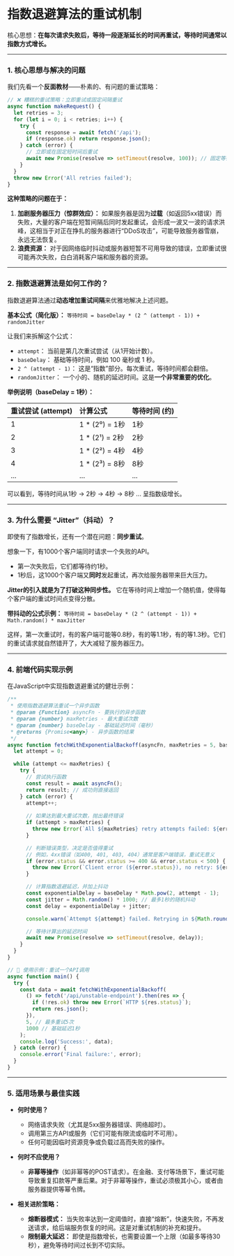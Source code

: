 # 指数退避算法的重试机制
核心思想：**在每次请求失败后，等待一段逐渐延长的时间再重试，等待时间通常以指数方式增长。**

---

### 1. 核心思想与解决的问题

我们先看一个**反面教材**——朴素的、有问题的重试策略：

```javascript
// ❌ 糟糕的重试策略：立即重试或固定间隔重试
async function makeRequest() {
  let retries = 3;
  for (let i = 0; i < retries; i++) {
    try {
      const response = await fetch('/api');
      if (response.ok) return response.json();
    } catch (error) {
      // 立即或在固定短时间后重试
      await new Promise(resolve => setTimeout(resolve, 100)); // 固定等待100ms
    }
  }
  throw new Error('All retries failed');
}
```

**这种策略的问题在于：**

1.  **加剧服务器压力（惊群效应）：** 如果服务器是因为**过载**（如返回5xx错误）而失败，大量的客户端在短暂间隔后同时发起重试，会形成一波又一波的请求洪峰，这相当于对正在挣扎的服务器进行“DDoS攻击”，可能导致服务器雪崩，永远无法恢复。
2.  **浪费资源：** 对于因网络临时抖动或服务器短暂不可用导致的错误，立即重试很可能再次失败，白白消耗客户端和服务器的资源。

---

### 2. 指数退避算法是如何工作的？

指数退避算法通过**动态增加重试间隔**来优雅地解决上述问题。

**基本公式（简化版）：**
`等待时间 = baseDelay * (2 ^ (attempt - 1)) + randomJitter`

让我们来拆解这个公式：

*   `attempt`： 当前是第几次重试尝试（从1开始计数）。
*   `baseDelay`： 基础等待时间，例如 100 毫秒或 1 秒。
*   `2 ^ (attempt - 1)`： 这是“指数”部分。每次重试，等待时间都会翻倍。
*   `randomJitter`： 一个小的、随机的延迟时间。这是**一个非常重要的优化**。

**举例说明（baseDelay = 1秒）：**

| 重试尝试 (attempt) | 计算公式                 | 等待时间 (约) |
| :----------------- | :----------------------- | :------------ |
| 1                  | 1 * (2⁰) = 1秒           | 1秒           |
| 2                  | 1 * (2¹) = 2秒           | 2秒           |
| 3                  | 1 * (2²) = 4秒           | 4秒           |
| 4                  | 1 * (2³) = 8秒           | 8秒           |
| ...                | ...                      | ...           |

可以看到，等待时间从1秒 -> 2秒 -> 4秒 -> 8秒 ... 呈指数级增长。

---

### 3. 为什么需要 “Jitter”（抖动）？

即使有了指数增长，还有一个潜在问题：**同步重试**。

想象一下，有1000个客户端同时请求一个失败的API。
*   第一次失败后，它们都等待约1秒。
*   1秒后，这1000个客户端又**同时**发起重试，再次给服务器带来巨大压力。

**Jitter的引入就是为了打破这种同步性。** 它在等待时间上增加一个随机值，使得每个客户端的重试时间点变得分散。

**带抖动的公式示例：**
`等待时间 = baseDelay * (2 ^ (attempt - 1)) + Math.random() * maxJitter`

这样，第一次重试时，有的客户端可能等0.8秒，有的等1.1秒，有的等1.3秒。它们的重试请求就自然错开了，大大减轻了服务器压力。

---

### 4. 前端代码实现示例

在JavaScript中实现指数退避重试的健壮示例：

```javascript
/**
 * 使用指数退避算法重试一个异步函数
 * @param {Function} asyncFn - 要执行的异步函数
 * @param {number} maxRetries - 最大重试次数
 * @param {number} baseDelay - 基础延迟时间（毫秒）
 * @returns {Promise<any>} - 异步函数的结果
 */
async function fetchWithExponentialBackoff(asyncFn, maxRetries = 5, baseDelay = 1000) {
  let attempt = 0;

  while (attempt <= maxRetries) {
    try {
      // 尝试执行函数
      const result = await asyncFn();
      return result; // 成功则直接返回
    } catch (error) {
      attempt++;
      
      // 如果达到最大重试次数，抛出最终错误
      if (attempt > maxRetries) {
        throw new Error(`All ${maxRetries} retry attempts failed: ${error.message}`);
      }

      // 判断错误类型，决定是否值得重试
      // 例如，4xx错误（如400, 401, 403, 404）通常是客户端错误，重试无意义
      if (error.status && error.status >= 400 && error.status < 500) {
        throw new Error(`Client error (${error.status}), no retry: ${error.message}`);
      }

      // 计算指数退避延迟，并加上抖动
      const exponentialDelay = baseDelay * Math.pow(2, attempt - 1);
      const jitter = Math.random() * 1000; // 最多1秒的随机抖动
      const delay = exponentialDelay + jitter;

      console.warn(`Attempt ${attempt} failed. Retrying in ${Math.round(delay)}ms. Error: ${error.message}`);

      // 等待计算出的延迟时间
      await new Promise(resolve => setTimeout(resolve, delay));
    }
  }
}

// 🎯 使用示例：重试一个API调用
async function main() {
  try {
    const data = await fetchWithExponentialBackoff(
      () => fetch('/api/unstable-endpoint').then(res => {
        if (!res.ok) throw new Error(`HTTP ${res.status}`);
        return res.json();
      }),
      5, // 最多重试5次
      1000 // 基础延迟1秒
    );
    console.log('Success:', data);
  } catch (error) {
    console.error('Final failure:', error);
  }
}
```

---

### 5. 适用场景与最佳实践

*   **何时使用？**
    *   网络请求失败（尤其是5xx服务器错误、网络超时）。
    *   调用第三方API或服务（它们可能有限流或临时不可用）。
    *   任何可能因临时资源竞争或负载过高而失败的操作。

*   **何时不应使用？**
    *   **非幂等操作**（如非幂等的POST请求）。在金融、支付等场景下，重试可能导致重复扣款等严重后果。对于非幂等操作，重试必须极其小心，或者由服务器提供等幂令牌。

*   **相关进阶策略：**
    *   **熔断器模式：** 当失败率达到一定阈值时，直接“熔断”，快速失败，不再发送请求，给后端服务恢复的时间。这是对重试机制的补充和提升。
    *   **限制最大延迟：** 即使是指数增长，也需要设置一个上限（如最多等待30秒），避免等待时间过长到不切实际。
